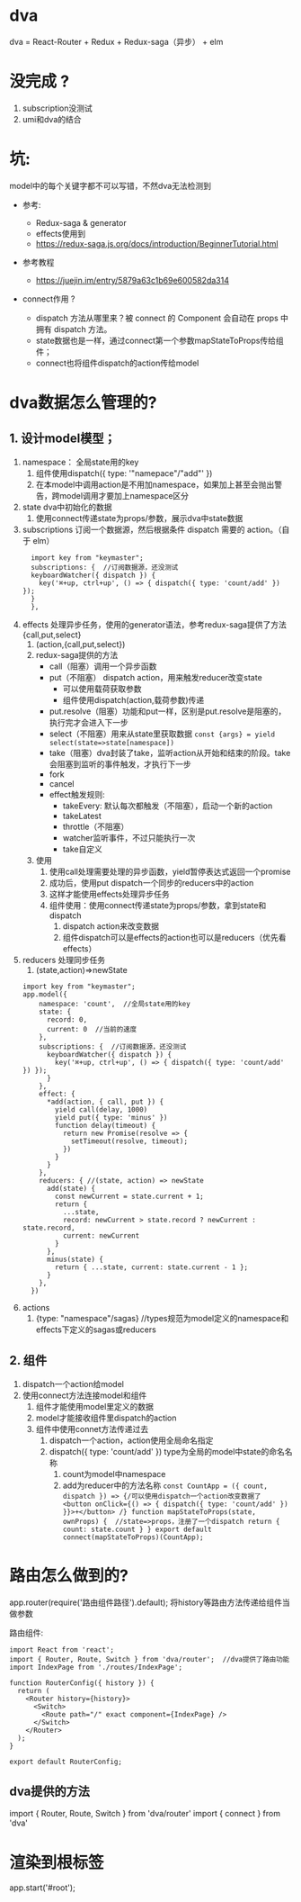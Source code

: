 # dva
dva = React-Router + Redux + Redux-saga（异步） + elm

# 没完成 ?
1. subscription没测试
2. umi和dva的结合
   
# 坑:
  model中的每个关键字都不可以写错，不然dva无法检测到

* 参考: 
  - Redux-saga & generator
  - effects使用到
  - https://redux-saga.js.org/docs/introduction/BeginnerTutorial.html
* 参考教程
  * https://juejin.im/entry/5879a63c1b69e600582da314

* connect作用 ? 
  - dispatch 方法从哪里来？被 connect 的 Component 会自动在 props 中拥有 dispatch 方法。
  - state数据也是一样，通过connect第一个参数mapStateToProps传给组件；
  - connect也将组件dispatch的action传给model
  
# dva数据怎么管理的? 
## 1. 设计model模型；
   1. namespace： 全局state用的key
      1. 组件使用dispatch({ type: '"namepace"/"add"' }) 
      2. 在本model中调用action是不用加namespace，如果加上甚至会抛出警告，跨model调用才要加上namespace区分
   2. state dva中初始化的数据
      1. 使用connect传递state为props/参数，展示dva中state数据
   3. subscriptions 订阅一个数据源，然后根据条件 dispatch 需要的 action。（自于 elm）
      ```
        import key from "keymaster";
        subscriptions: {  //订阅数据源，还没测试
        keyboardWatcher({ dispatch }) {
          key('⌘+up, ctrl+up', () => { dispatch({ type: 'count/add' }) });
        }
        },
      ```
   4. effects 处理异步任务，使用的generator语法，参考redux-saga提供了方法{call,put,select}
      1. (action,{call,put,select})
      2.  redux-saga提供的方法
          - call（阻塞）调用一个异步函数
          - put（不阻塞） dispatch action，用来触发reducer改变state
            - 可以使用载荷获取参数
            - 组件使用dispatch(action,载荷参数)传递
          - put.resolve（阻塞）功能和put一样，区别是put.resolve是阻塞的，执行完才会进入下一步
          - select（不阻塞）用来从state里获取数据
            ```const {args} = yield select(state=>state[namespace])```
          - take（阻塞）dva封装了take，监听action从开始和结束的阶段。take会阻塞到监听的事件触发，才执行下一步
          - fork
          - cancel
          - effect触发规则:
            - takeEvery: 默认每次都触发（不阻塞），启动一个新的action
            - takeLatest 
            - throttle（不阻塞）
            - watcher监听事件，不过只能执行一次
            - take自定义
      3. 使用
         1. 使用call处理需要处理的异步函数，yield暂停表达式返回一个promise
         2. 成功后，使用put dispatch一个同步的reducers中的action
         3. 这样才能使用effects处理异步任务
         4. 组件使用：使用connect传递state为props/参数，拿到state和dispatch
            1. dispatch action来改变数据
            2. 组件dispatch可以是effects的action也可以是reducers（优先看effects）
   5. reducers 处理同步任务
      1. (state,action)=>newState
      ```
      import key from "keymaster";
      app.model({
          namespace: 'count',  //全局state用的key
          state: {
            record: 0,
            current: 0  //当前的速度 
          },
          subscriptions: {  //订阅数据源，还没测试
            keyboardWatcher({ dispatch }) {
              key('⌘+up, ctrl+up', () => { dispatch({ type: 'count/add' }) });
            }
          },
          effect: { 
            *add(action, { call, put }) {
              yield call(delay, 1000)
              yield put({ type: 'minus' })
              function delay(timeout) {
                return new Promise(resolve => {
                  setTimeout(resolve, timeout);
                })
              }
            }
          },
          reducers: { //(state, action) => newState
            add(state) {
              const newCurrent = state.current + 1;
              return {
                ...state,
                record: newCurrent > state.record ? newCurrent : state.record,
                current: newCurrent
              }
            },
            minus(state) {
              return { ...state, current: state.current - 1 };
            }
          },
        })
      ```
  6. actions
     1. {type: "namespace"/sagas} //types规范为model定义的namespace和effects下定义的sagas或reducers
## 2. 组件
   1. dispatch一个action给model
   2. 使用connect方法连接model和组件
      1. 组件才能使用model里定义的数据
      2. model才能接收组件里dispatch的action
      3. 组件中使用connet方法传递过去
         1. dispatch一个action，action使用全局命名指定
         2. dispatch({ type: 'count/add' }) type为全局的model中state的命名名称
            1. count为model中namespace
            2. add为reducer中的方法名称
    ```
    const CountApp = ({ count, dispatch }) => {/可以使用dispatch一个action改变数据了
        <button onClick={() => { dispatch({ type: 'count/add' }) }}>+</button>
    /}
    function mapStateToProps(state, ownProps) {  //state=>props，注册了一个dispatch
      return { count: state.count }
    }
    export default connect(mapStateToProps)(CountApp);
    ```

# 路由怎么做到的?
app.router(require('路由组件路径').default);  将history等路由方法传递给组件当做参数

路由组件:
  ```
  import React from 'react';
  import { Router, Route, Switch } from 'dva/router';  //dva提供了路由功能
  import IndexPage from './routes/IndexPage';

  function RouterConfig({ history }) {
    return (
      <Router history={history}>
        <Switch>
          <Route path="/" exact component={IndexPage} />
        </Switch>
      </Router>
    );
  }

  export default RouterConfig;
  ```

## dva提供的方法
import { Router, Route, Switch } from 'dva/router'
import { connect } from 'dva'

# 渲染到根标签
app.start('#root');